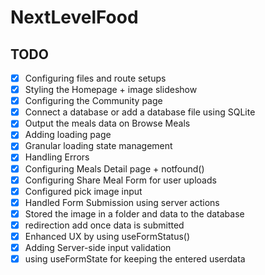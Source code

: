 # NextLevelFood

## TODO

- [x] Configuring files and route setups
- [x] Styling the Homepage + image slideshow
- [x] Configuring the Community page
- [x] Connect a database or add a database file using SQLite
- [x] Output the meals data on Browse Meals
- [x] Adding loading page
- [x] Granular loading state management
- [x] Handling Errors
- [x] Configuring Meals Detail page + notfound()
- [x] Configuring Share Meal Form for user uploads
- [x] Configured pick image input
- [x] Handled Form Submission using server actions
- [x] Stored the image in a folder and data to the database
- [x] redirection add once data is submitted
- [x] Enhanced UX by using useFormStatus()
- [x] Adding Server-side input validation
- [x] using useFormState for keeping the entered userdata
